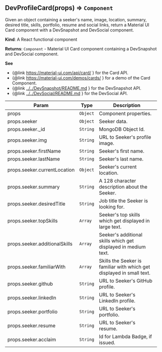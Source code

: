 <a name="DevProfileCard"></a>

## DevProfileCard(props) ⇒ <code>Component</code>
Given an object containing a seeker's name, image, location, summary, desired title, skills, portfolio,
resume and social links, return a Material UI Card component with a DevSnapshot and DevSocial component.

**Kind**: A React functional component

**Returns**: <code>Component</code> - Material UI Card component containing a DevSnapshot and DevSocial component.

**See**

- {@link https://material-ui.com/api/card/ } for the Card API.
- {@link https://material-ui.com/demos/cards/ } for a demo of the Card Component.
- {@link [../../DevSnapshot/README.md](../../DevSnapshot/README.md) } for the DevSnapshot API.
- {@link [../../DevSocial/README.md](../../DevSocial/README.md) } for the DevSocial API.


| Param | Type | Description |
| --- | --- | --- |
| props | <code>Object</code> | Component properties. |
| props.seeker | <code>Object</code> | Seeker data. |
| props.seeker._id | <code>String</code> | MongoDB Object Id. |
| props.seeker.img | <code>String</code> | URL to Seeker's profile image. |
| props.seeker.firstName | <code>String</code> | Seeker's first name. |
| props.seeker.lastName | <code>String</code> | Seeker's last name. |
| props.seeker.currentLocation | <code>Object</code> | Seeker's current location. |
| props.seeker.summary | <code>String</code> | A 128 character description about the Seeker. |
| props.seeker.desiredTitle | <code>String</code> | Job title the Seeker is looking for. |
| props.seeker.topSkills | <code>Array</code> | Seeker's top skills which get displayed in large text. |
| props.seeker.additionalSkills | <code>Array</code> | Seeker's additional skills which get displayed in medium text. |
| props.seeker.familiarWith | <code>Array</code> | Skills the Seeker is familiar with which get displayed in small text. |
| props.seeker.github | <code>String</code> | URL to Seeker's GitHub profile. |
| props.seeker.linkedIn | <code>String</code> | URL to Seeker's LinkedIn profile. |
| props.seeker.portfolio | <code>String</code> | URL to Seeker's portfolio. |
| props.seeker.resume | <code>String</code> | URL to Seeker's resume. |
| props.seeker.acclaim | <code>String</code> | Id for Lambda Badge, if issued. |